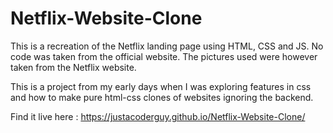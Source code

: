 # Netflix-Website-Clone


This is a recreation of the Netflix landing page using HTML, CSS and JS. No code was taken from the official website. 
The pictures used were however taken from the Netflix website.

This is a project from my early days when I was exploring features in css and how to make pure html-css clones of websites ignoring the backend.


Find it live here : https://justacoderguy.github.io/Netflix-Website-Clone/
